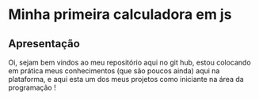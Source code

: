 # Minha primeira calculadora em js 

## Apresentação 
Oi, sejam bem vindos ao meu repositório aqui no git hub, estou colocando em prática meus conhecimentos (que são poucos ainda) aqui na plataforma, e aqui esta um dos meus projetos como iniciante na área da programação ! 
